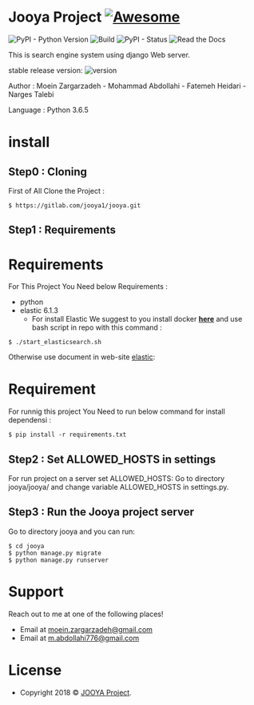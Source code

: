 # **Jooya Project** [![Awesome](https://cdn.rawgit.com/sindresorhus/awesome/d7305f38d29fed78fa85652e3a63e154dd8e8829/media/badge.svg)](https://gitlab.com/jooya1/jooya)

![PyPI - Python Version](https://img.shields.io/pypi/pyversions/Django.svg)
![Build](https://img.shields.io/bitbucket/pipelines/atlassian/adf-builder-javascript/task/SECO-2168.svg)
![PyPI - Status](https://img.shields.io/pypi/status/Django.svg)
![Read the Docs](https://img.shields.io/readthedocs/pip.svg)

This is search engine system using django Web server.

stable release version: ![version](https://img.shields.io/badge/version-1.0.0-blue.svg?cacheSeconds=2592000)

Author : Moein Zargarzadeh - Mohammad Abdollahi - Fatemeh Heidari - Narges Talebi

Language : Python 3.6.5



# **install**
## Step0 : Cloning

First of All Clone the Project : 

```shell
$ https://gitlab.com/jooya1/jooya.git
```

## Step1 : Requirements

# **Requirements**

For This Project You Need below Requirements :
* python
* elastic 6.1.3
    * For install Elastic We suggest to you install docker <a href="https://docs.docker.com/install/" target="_blank">**here**</a> and use bash script in repo with this command :
```shell
$ ./start_elasticsearch.sh
```
Otherwise use document in web-site [elastic](https://elastic.co):

# **Requirement**

For runnig this project You Need to run below command for install dependensi  :

```shell
$ pip install -r requirements.txt
```


## Step2 : Set ALLOWED_HOSTS in settings

For run project on a server set ALLOWED_HOSTS: Go to directory jooya/jooya/ and change variable ALLOWED_HOSTS in settings.py.


## Step3 : Run the Jooya project server


Go to directory jooya and you can run:

```shell
$ cd jooya
$ python manage.py migrate
$ python manage.py runserver
```
# **Support**

Reach out to me at one of the following places!

- Email at <a href="mailto:moein.zargarzadeh@gmail.com" target="_blank">moein.zargarzadeh@gmail.com</a>
- Email at <a href="mailto:m.abdollahi776@gmail.com" target="_blank">m.abdollahi776@gmail.com</a>

# **License**

- Copyright 2018 © <a href="https://gitlab.com/jooya1/jooya" target="_blank">JOOYA Project</a>.

